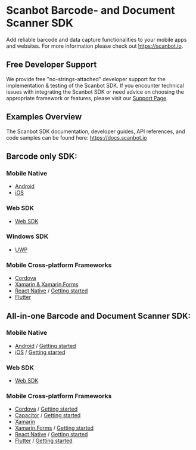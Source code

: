# Scanbot Barcode- and Document Scanner SDK
Add reliable barcode and data capture functionalities to your mobile apps and websites. 
For more information please check out https://scanbot.io.


## Free Developer Support

We provide free "no-strings-attached" developer support for the implementation & testing of the Scanbot SDK.
If you encounter technical issues with integrating the Scanbot SDK or need advice on choosing the appropriate
framework or features, please visit our [Support Page](https://docs.scanbot.io/support/).


## Examples Overview
The Scanbot SDK documentation, developer guides, API references, and code samples can be found here: 
https://docs.scanbot.io


## Barcode only SDK:

### Mobile Native
- [Android](https://github.com/doo/scanbot-barcode-scanner-sdk-example-android)
- [iOS](https://github.com/doo/scanbot-barcode-scanner-sdk-example-ios)

### Web SDK
- [Web SDK](https://github.com/doo/scanbot-sdk-example-web)

### Windows SDK
- [UWP](https://github.com/doo/scanbot-barcode-scanner-sdk-example-windows)

### Mobile Cross-platform Frameworks
- [Cordova](https://github.com/doo/scanbot-barcode-scanner-sdk-example-cordova-ionic)
- [Xamarin & Xamarin.Forms](https://github.com/doo/scanbot-barcode-scanner-sdk-example-xamarin)
- [React Native](https://github.com/doo/scanbot-barcode-scanner-sdk-example-react-native) / [Getting started](https://scanbot.io/blog/react-native-scanner-tutorial/)
- [Flutter](https://github.com/doo/scanbot-barcode-scanner-sdk-example-flutter)


## All-in-one Barcode and Document Scanner SDK:

### Mobile Native
- [Android](https://github.com/doo/scanbot-sdk-example-android) / [Getting started](https://scanbot.io/blog/android-app-development-tutorial/)
- [iOS](https://github.com/doo/scanbot-sdk-example-ios) / [Getting started](https://scanbot.io/blog/ios-app-development-tutorial/)

### Web SDK
- [Web SDK](https://github.com/doo/scanbot-sdk-example-web)

### Mobile Cross-platform Frameworks
- [Cordova](https://github.com/doo/scanbot-sdk-example-ionic) / [Getting started](https://scanbot.io/blog/cordova-tutorial-how-to-integrate-our-scanning-functionalities/)
- [Capacitor](https://github.com/doo/scanbot-sdk-example-capacitor-ionic) / [Getting started](https://scanbot.io/blog/ionic-capacitor-scanner-tutorial/)
- [Xamarin](https://github.com/doo/scanbot-sdk-example-xamarin)
- [Xamarin.Forms](https://github.com/doo/scanbot-sdk-example-xamarin-forms) / [Getting started](https://scanbot.io/blog/xamarin-forms-tutorial-sdk/)
- [React Native](https://github.com/doo/scanbot-sdk-example-react-native) / [Getting started](https://scanbot.io/blog/react-native-app-tutorial-how-to-integrate-our-scanning-functionalities/)
- [Flutter](https://github.com/doo/scanbot-sdk-example-flutter) / [Getting started](https://scanbot.io/blog/flutter-scanner-add-scanning-features-to-ios-and-android-flutter-apps/)
